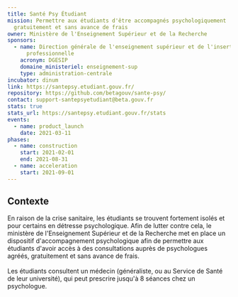 ```yaml
---
title: Santé Psy Étudiant
mission: Permettre aux étudiants d'être accompagnés psychologiquement
  gratuitement et sans avance de frais
owner: Ministère de l'Enseignement Supérieur et de la Recherche
sponsors:
  - name: Direction générale de l'enseignement supérieur et de l'insertion
      professionnelle
    acronym: DGESIP
    domaine_ministeriel: enseignement-sup
    type: administration-centrale
incubator: dinum
link: https://santepsy.etudiant.gouv.fr/
repository: https://github.com/betagouv/sante-psy/
contact: support-santepsyetudiant@beta.gouv.fr
stats: true
stats_url: https://santepsy.etudiant.gouv.fr/stats
events:
  - name: product_launch
    date: 2021-03-11
phases:
  - name: construction
    start: 2021-02-01
    end: 2021-08-31
  - name: acceleration
    start: 2021-09-01
---
```

## Contexte

En raison de la crise sanitaire, les étudiants se trouvent fortement isolés et pour certains en détresse psychologique. Afin de lutter contre cela, le ministère de l'Enseignement Supérieur et de la Recherche met en place un dispositif d'accompagnement psychologique afin de permettre aux étudiants d'avoir accès à des consultations auprès de psychologues agréés, gratuitement et sans avance de frais.  \
\
Les étudiants consultent un médecin (généraliste, ou au Service de Santé de leur université), qui peut prescrire jusqu'à 8 séances chez un psychologue.
